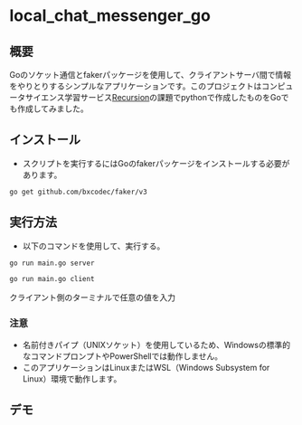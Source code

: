 # local_chat_messenger_go

## 概要

Goのソケット通信とfakerパッケージを使用して、クライアントサーバ間で情報をやりとりするシンプルなアプリケーションです。このプロジェクトはコンピュータサイエンス学習サービス[Recursion](https://recursion.example.com)の課題でpythonで作成したものをGoでも作成してみました。

## インストール

- スクリプトを実行するにはGoのfakerパッケージをインストールする必要があります。

```sh
go get github.com/bxcodec/faker/v3
```


## 実行方法

- 以下のコマンドを使用して、実行する。

```sh
go run main.go server
```
```sh
go run main.go client
```
クライアント側のターミナルで任意の値を入力

### 注意
- 名前付きパイプ（UNIXソケット）を使用しているため、Windowsの標準的なコマンドプロンプトやPowerShellでは動作しません。
- このアプリケーションはLinuxまたはWSL（Windows Subsystem for Linux）環境で動作します。


## デモ
